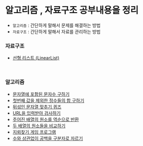 # 알고리즘 , 자료구조 공부내용을 정리
- `알고리즘` : 간단하게 말해서 문제를 해결하는 방법
- `자료구조` : 간단하게 말해서 자료를 관리하는 방법

### 자료구조
- [선형 리스트 (LinearList)](https://github.com/KIMHUEMANG/Algorithm-DataStructures/blob/master/자료구조/LinearList.md)


<br>

### 알고리즘
- [문자열에 포함된 문자수 구하기](https://github.com/KIMHUEMANG/Algorithm-DataStructures/blob/master/알고리즘/string1.md)
- [첫번째 값을 제외한 정수들의 합 구하기](https://github.com/KIMHUEMANG/Algorithm-DataStructures/blob/master/알고리즘/string2.md)
- [뒤섞인 문자열 맞추기 퀴즈](https://github.com/KIMHUEMANG/Algorithm-DataStructures/blob/master/알고리즘/stringtest.md)
- [URL을 입력받아 검사하기](https://github.com/KIMHUEMANG/Algorithm-DataStructures/blob/master/알고리즘/string3.md)
- [주어진 배열의 원소를 역순으로 반환](https://github.com/KIMHUEMANG/Algorithm-DataStructures/blob/master/알고리즘/string4.md)
- [두 배열의 원소들을 비교하기](https://github.com/KIMHUEMANG/Algorithm-DataStructures/blob/master/알고리즘/string4.md)
- [지뢰찾기 게임 프로그램](https://github.com/KIMHUEMANG/Algorithm-DataStructures/blob/master/알고리즘/mineSwepper.md)
- [수와 상관없이 공백을 구분자로 자르기](https://github.com/KIMHUEMANG/Algorithm-DataStructures/blob/master/알고리즘/split.md)